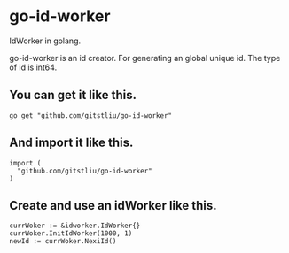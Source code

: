 # go-id-worker

IdWorker in golang.

go-id-worker is an id creator. For generating an global unique id. The type of id is int64.

## You can get it like this.
```
go get "github.com/gitstliu/go-id-worker"
```

## And import it like this.
```
import (
  "github.com/gitstliu/go-id-worker"
)
```

## Create and use an idWorker like this.
```
currWoker := &idworker.IdWorker{} 
currWoker.InitIdWorker(1000, 1)
newId := currWoker.NexiId()
```




	
